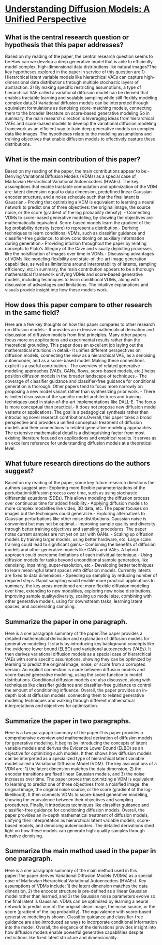 # [Understanding Diffusion Models: A Unified Perspective](https://arxiv.org/abs/2208.11970)

## What is the central research question or hypothesis that this paper addresses?

Based on my reading of the paper, the central research question seems to be:How can we develop a deep generative model that is able to efficiently model complex, high-dimensional data distributions like natural images?The key hypotheses explored in the paper in service of this question are:1) Hierarchical latent variable models like hierarchical VAEs can capture high-dimensional data distributions through multiple stochastic layers of abstraction. 2) By making specific restricting assumptions, a type of hierarchical VAE called a variational diffusion model can be derived that enables tractable learning and scalable sampling while still flexibly modeling complex data.3) Variational diffusion models can be interpreted through equivalent formulations as denoising score-matching models, connecting them to the broader literature on score-based generative modeling.So in summary, the main research direction is leveraging ideas from hierarchical VAEs and score-based models to develop the variational diffusion modeling framework as an efficient way to train deep generative models on complex data like images. The hypotheses relate to the modeling assumptions and training objectives that enable diffusion models to effectively capture these distributions.


## What is the main contribution of this paper?

Based on my reading of the paper, the main contributions appear to be:- Deriving Variational Diffusion Models (VDMs) as a special case of Markovian Hierarchical Variational Autoencoders (HVAEs). The key assumptions that enable tractable computation and optimization of the VDM are: latent dimension equal to data dimension, predefined linear Gaussian encoder structure, and a noise schedule such that the final latent is Gaussian.- Proving that optimizing a VDM is equivalent to learning a neural network to predict one of three objectives: the original image, the source noise, or the score (gradient of the log probability density). - Connecting VDMs to score-based generative modeling, by showing the objectives are mathematically equivalent. Score-based models learn the gradient of the log probability density (score) to represent a distribution.- Deriving techniques to learn conditional VDMs, such as classifier guidance and classifier-free guidance, to allow conditioning on auxiliary information during generation.- Providing intuition throughout the paper by relating concepts to Plato's Allegory of the Cave and visually depicting processes like the noisification of images over time in VDMs.- Discussing advantages of VDMs like modeling flexibility and state-of-the-art image generation capabilities, as well as limitations around interpretability of latents, sampling efficiency, etc.In summary, the main contribution appears to be a thorough mathematical framework unifying VDMs and score-based generative models, including techniques to learn conditional VDMs, along with discussion of advantages and limitations. The intuitive explanations and visuals provide insight into how these models work.


## How does this paper compare to other research in the same field?

Here are a few key thoughts on how this paper compares to other research on diffusion models:- It provides an extensive mathematical derivation and discussion of diffusion models from first principles. Many other papers focus more on applications and experimental results rather than the theoretical grounding. This paper does an excellent job laying out the mathematical intuitions in detail.- It unifies different perspectives on diffusion models, connecting the view as a hierarchical VAE, as a denoising autoencoder, and as a score-based model. Making these connections explicit is a useful contribution.- The overview of related generative modeling approaches (VAEs, GANs, flows, score-based models, etc.) helps position diffusion models in the broader landscape of techniques.- The coverage of classifier guidance and classifier-free guidance for conditional generation is thorough. Other papers tend to focus more narrowly on proposing a new model variant rather than synthesizing prior work. - There is limited discussion of the specific model architectures and training techniques used in state-of-the-art implementations like DALL-E. The focus is more conceptual than practical.- It does not propose new diffusion model variants or applications. The goal is a pedagogical synthesis rather than introducing novel research contributions.Overall, this paper takes a broad perspective and provides a unified conceptual treatment of diffusion models and their connections to related generative modeling approaches. The extensive mathematical detail is a distinguishing factor from most existing literature focused on applications and empirical results. It serves as an excellent reference for understanding diffusion models at a theoretical level.


## What future research directions do the authors suggest?

Based on my reading of the paper, some key future research directions the authors suggest are:- Exploring more flexible parameterizations of the perturbation/diffusion process over time, such as using stochastic differential equations (SDEs). This allows modeling the diffusion process over continuous time for added flexibility.- Applying diffusion models to more complex modalities like video, 3D data, etc. The paper focuses on images but the techniques could generalize.- Exploring alternatives to Gaussian perturbations like other noise distributions. Gaussian noise is convenient but may not be optimal.- Improving sample quality and diversity through better training objectives and sampling procedures. The paper notes current samples are not yet on par with GANs. - Scaling up diffusion models by training larger models, using better hardware, etc. Large scale training could lead to significant gains.- Combining the benefits of diffusion models and other generative models like GANs and VAEs. A hybrid approach could overcome limitations of each individual technique.- Using diffusion models for tasks beyond unconditional sample generation, like denoising, inpainting, super-resolution, etc.- Developing better techniques to learn meaningful latent spaces with diffusion models. Currently latents are fixed to data dimensions.- Speeding up sampling by reducing number of required steps. Rapid sampling would enable more practical applications.In summary, the key areas mentioned are: more flexible diffusion modeling over time, extending to new modalities, exploring new noise distributions, improving sample quality/diversity, scaling up model size, combining with other generative models, using for downstream tasks, learning latent spaces, and accelerating sampling.


## Summarize the paper in one paragraph.

Here is a one paragraph summary of the paper:The paper provides a detailed mathematical derivation and explanation of diffusion models for generative modeling. It starts by introducing key background concepts like the evidence lower bound (ELBO) and variational autoencoders (VAEs). It then derives variational diffusion models as a special case of hierarchical VAEs with some specific assumptions, showing they can be optimized by learning to predict the original image, noise, or score from a corrupted version. An explicit connection is made between diffusion models and score-based generative modeling, using the score function to model distributions. Conditional diffusion models are also discussed, along with techniques like classifier guidance and classifier-free guidance to control the amount of conditioning influence. Overall, the paper provides an in-depth look at diffusion models, connecting them to related generative modeling techniques and walking through different mathematical interpretations and objectives for optimization.


## Summarize the paper in two paragraphs.

Here is a two paragraph summary of the paper:This paper provides a comprehensive overview and mathematical derivation of diffusion models for generative modeling. It begins by introducing the concepts of latent variable models and derives the Evidence Lower Bound (ELBO) as an objective for optimizing such models. It then shows how diffusion models can be interpreted as a specialized type of hierarchical latent variable model called a Variational Diffusion Model (VDM). The key assumptions of a VDM are: 1) the latent dimension matches the data dimension, 2) the encoder transitions are fixed linear Gaussian models, and 3) the noise increases over time. The paper proves that optimizing a VDM is equivalent to learning to predict one of three objectives from a noisified image: the original image, the original noise source, or the score (gradient of the log-likelihood). It then connects VDMs to score-based generative modeling, showing the equivalence between their objectives and sampling procedures. Finally, it introduces techniques like classifier guidance and classifier-free guidance for conditioning diffusion models. Overall, the paper provides an in-depth mathematical treatment of diffusion models, unifying their interpretation as hierarchical latent variable models, score-based models, and denoising autoencoders. The detailed derivations shed light on how these models can generate high-quality samples through iterative denoising.


## Summarize the main method used in the paper in one paragraph.

Here is a one paragraph summary of the main method used in this paper:The paper derives Variational Diffusion Models (VDMs) as a special case of Markovian Hierarchical Variational Autoencoders (HVAEs). Key assumptions of VDMs include: 1) the latent dimension matches the data dimension, 2) the encoder structure is pre-defined as a linear Gaussian model rather than learned, and 3) the Gaussian noise parameters evolve so the final latent is Gaussian. VDMs can be optimized by learning a neural network to predict one of: the original clean image, the noise source, or the score (gradient of the log probability). The equivalence with score-based generative modeling is shown. Classifier guidance and classifier-free guidance are also introduced as ways to incorporate conditional information into the model. Overall, the elegance of the derivations provides insight into how diffusion models enable powerful generative capabilities despite restrictions like fixed latent structure and dimensionality.
